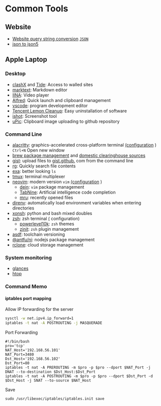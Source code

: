 # Common Tools

## Website

* [Website query string conversion](https://www.convertonline.io/convert/query-string-to-json) [`JSON`](https://www.convertonline.io/convert/query-string-to-json)
* [json to json5](https://jsonformatter.org/json5-formatter)

## Apple Laptop

### Desktop

* [clashX](https://github.com/yichengchen/clashX) and [Tide](https://t.me/chaoxi): Access to walled sites
* [marktext](https://marktext.app): Markdown editor
* [IINA](https://iina.io): Video player
* [Alfred](https://www.alfredapp.com): Quick launch and clipboard management
* [vscode](https://code.visualstudio.com): program development editor
* [Tencent Lemon Cleanup](https://lemon.qq.com): Easy uninstallation of software
* [ishot](https://apps.apple.com/cn/app/ishot-%E4%BC%98%E7%A7%80%E7%9A%84%E6%88%AA%E5%9B%BE%E5%BD%95%E5%B1%8F%E5%B7%A5%E5%85%B7/id1485844094?mt=12): Screenshot tool
* [uPic](https://github.com/gee1k/uPic): Clipboard image uploading to github repository

### Command Line

* [alacritty](https://github.com/alacritty/alacritty): graphics-accelerated cross-platform terminal [(configuration](https://github.com/gcxfd/osx/blob/master/HOME/.config/alacritty/alacritty.yml) )  
  `Ctrl+N` Open new window
* [brew package management](https://brew.sh) and [domestic clearinghouse sources](https://mirrors.tuna.tsinghua.edu.cn/help/homebrew)
* [gist](https://github.com/defunkt/gist): upload files to [gist.github.](https://gist.github.com) com from the command line
* [rg](https://github.com/BurntSushi/ripgrep): Quickly search file contents
* [exa](https://github.com/ogham/exa): better looking `ls`
* [tmux](https://www.ruanyifeng.com/blog/2019/10/tmux.html): terminal multiplexer
* [neovim](https://neovim.io): modern version `vim` [(configuration](https://github.com/gcxfd/osx/tree/master/HOME/.config/nvim) )
  * [dein](https://github.com/Shougo/dein.vim): `vim` package management
  * [TabNine](https://www.tabnine.com): Artificial intelligence code completion
  * [mru](https://github.com/yegappan/mru): recently opened files
* [direnv](https://direnv.net): automatically load environment variables when entering directories
* [xonsh](https://xon.sh): python and bash mixed doubles
* [zsh](https://www.zsh.org): zsh terminal [(](https://github.com/gcxfd/osx/tree/master/HOME) configuration)
  * [powerlevel10k](https://github.com/romkatv/powerlevel10k): `zsh` themes
  * [zinit](https://github.com/zdharma-continuum/zinit): `zsh` plugin management
* [asdf](https://github.com/asdf-vm/asdf): toolchain versioning
* [@antfu/ni](https://www.npmjs.com/package/@antfu/ni): nodejs package management
* [rclone](https://rclone.org): cloud storage management

### System monitoring

* [glances](https://nicolargo.github.io/glances)
* [htop](https://htop.dev/)

### Command Memo

#### iptables port mapping

Allow IP forwarding for the server

```bash
sysctl -w net.ipv4.ip_forward=1
iptables -t nat -A POSTROUTING -j MASQUERADE
```

Port Forwarding

```
#!/bin/bash
pro='tcp'
NAT_Host='192.168.56.101'
NAT_Port=3480
Dst_Host='192.168.56.102'
Dst_Port=80
iptables -t nat -A PREROUTING -m $pro -p $pro --dport $NAT_Port -j DNAT --to-destination $Dst_Host:$Dst_Port
iptables -t nat -A POSTROUTING -m $pro -p $pro --dport $Dst_Port -d $Dst_Host -j SNAT --to-source $NAT_Host
```

Save

```
sudo /usr/libexec/iptables/iptables.init save
```